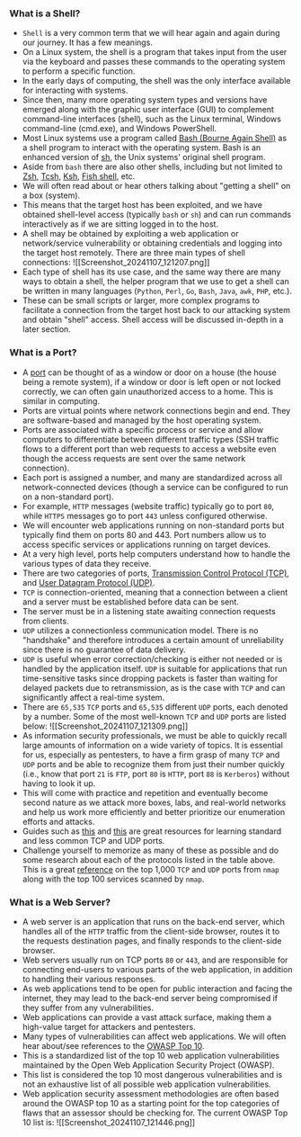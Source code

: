 ### What is a Shell?
- `Shell` is a very common term that we will hear again and again during our journey. It has a few meanings. 
- On a Linux system, the shell is a program that takes input from the user via the keyboard and passes these commands to the operating system to perform a specific function. 
- In the early days of computing, the shell was the only interface available for interacting with systems. 
- Since then, many more operating system types and versions have emerged along with the graphic user interface (GUI) to complement command-line interfaces (shell), such as the Linux terminal, Windows command-line (cmd.exe), and Windows PowerShell.
- Most Linux systems use a program called [Bash (Bourne Again Shell)](https://www.gnu.org/savannah-checkouts/gnu/bash/manual/bash.html) as a shell program to interact with the operating system. Bash is an enhanced version of [sh](https://man7.org/linux/man-pages/man1/sh.1p.html), the Unix systems' original shell program. 
- Aside from `bash` there are also other shells, including but not limited to [Zsh](https://en.wikipedia.org/wiki/Z_shell), [Tcsh](https://en.wikipedia.org/wiki/Tcsh), [Ksh](https://en.wikipedia.org/wiki/KornShell), [Fish shell](https://en.wikipedia.org/wiki/Fish_(Unix_shell)), etc.
- We will often read about or hear others talking about "getting a shell" on a box (system). 
- This means that the target host has been exploited, and we have obtained shell-level access (typically `bash` or `sh`) and can run commands interactively as if we are sitting logged in to the host. 
- A shell may be obtained by exploiting a web application or network/service vulnerability or obtaining credentials and logging into the target host remotely. There are three main types of shell connections:
![[Screenshot_20241107_121207.png]]
- Each type of shell has its use case, and the same way there are many ways to obtain a shell, the helper program that we use to get a shell can be written in many languages (`Python`, `Perl`, `Go`, `Bash`, `Java`, `awk`, `PHP`, etc.). 
- These can be small scripts or larger, more complex programs to facilitate a connection from the target host back to our attacking system and obtain "shell" access. Shell access will be discussed in-depth in a later section.

### What is a Port?
- A [port](https://en.wikipedia.org/wiki/Port_(computer_networking)) can be thought of as a window or door on a house (the house being a remote system), if a window or door is left open or not locked correctly, we can often gain unauthorized access to a home. This is similar in computing. 
- Ports are virtual points where network connections begin and end. They are software-based and managed by the host operating system. 
- Ports are associated with a specific process or service and allow computers to differentiate between different traffic types (SSH traffic flows to a different port than web requests to access a website even though the access requests are sent over the same network connection).
- Each port is assigned a number, and many are standardized across all network-connected devices (though a service can be configured to run on a non-standard port). 
- For example, `HTTP` messages (website traffic) typically go to port `80`, while `HTTPS` messages go to port `443` unless configured otherwise. 
- We will encounter web applications running on non-standard ports but typically find them on ports 80 and 443. Port numbers allow us to access specific services or applications running on target devices. 
- At a very high level, ports help computers understand how to handle the various types of data they receive.
- There are two categories of ports, [Transmission Control Protocol (TCP)](https://en.wikipedia.org/wiki/Transmission_Control_Protocol), and [User Datagram Protocol (UDP)](https://en.wikipedia.org/wiki/User_Datagram_Protocol).  
- `TCP` is connection-oriented, meaning that a connection between a client and a server must be established before data can be sent. 
- The server must be in a listening state awaiting connection requests from clients.  
- `UDP` utilizes a connectionless communication model. There is no "handshake" and therefore introduces a certain amount of unreliability since there is no guarantee of data delivery. 
- `UDP` is useful when error correction/checking is either not needed or is handled by the application itself. `UDP` is suitable for applications that run time-sensitive tasks since dropping packets is faster than waiting for delayed packets due to retransmission, as is the case with `TCP` and can significantly affect a real-time system. 
- There are `65,535` `TCP` ports and `65,535` different `UDP` ports, each denoted by a number. Some of the most well-known `TCP` and `UDP` ports are listed below:
![[Screenshot_20241107_121309.png]]
- As information security professionals, we must be able to quickly recall large amounts of information on a wide variety of topics. It is essential for us, especially as pentesters, to have a firm grasp of many `TCP` and `UDP` ports and be able to recognize them from just their number quickly (i.e., know that port `21` is `FTP`, port `80` is `HTTP`, port `88` is `Kerberos`) without having to look it up. 
- This will come with practice and repetition and eventually become second nature as we attack more boxes, labs, and real-world networks and help us work more efficiently and better prioritize our enumeration efforts and attacks.
- Guides such as [this](https://www.stationx.net/common-ports-cheat-sheet/) and [this](https://web.archive.org/web/20240315102711/https://packetlife.net/media/library/23/common-ports.pdf) are great resources for learning standard and less common TCP and UDP ports. 
- Challenge yourself to memorize as many of these as possible and do some research about each of the protocols listed in the table above. This is a great [reference](https://nullsec.us/top-1-000-tcp-and-udp-ports-nmap-default/) on the top 1,000 `TCP` and `UDP` ports from `nmap` along with the top 100 services scanned by `nmap`.

### What is a Web Server?
- A web server is an application that runs on the back-end server, which handles all of the `HTTP` traffic from the client-side browser, routes it to the requests destination pages, and finally responds to the client-side browser. 
- Web servers usually run on TCP ports `80` or `443`, and are responsible for connecting end-users to various parts of the web application, in addition to handling their various responses.
- As web applications tend to be open for public interaction and facing the internet, they may lead to the back-end server being compromised if they suffer from any vulnerabilities. 
- Web applications can provide a vast attack surface, making them a high-value target for attackers and pentesters.
- Many types of vulnerabilities can affect web applications. We will often hear about/see references to the [OWASP Top 10](https://owasp.org/www-project-top-ten/). 
- This is a standardized list of the top 10 web application vulnerabilities maintained by the Open Web Application Security Project (OWASP). 
- This list is considered the top 10 most dangerous vulnerabilities and is not an exhaustive list of all possible web application vulnerabilities. 
- Web application security assessment methodologies are often based around the OWASP top 10 as a starting point for the top categories of flaws that an assessor should be checking for. The current OWASP Top 10 list is:
![[Screenshot_20241107_121446.png]]